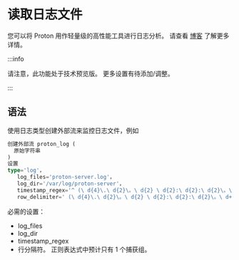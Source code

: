 # 读取日志文件

您可以将 Proton 用作轻量级的高性能工具进行日志分析。 请查看 [博客](https://www.timeplus.com/post/log-stream-analysis) 了解更多详情。

:::info

请注意，此功能处于技术预览版。 更多设置有待添加/调整。

:::

## 语法

使用日志类型创建外部流来监控日志文件，例如

```sql
创建外部流 proton_log (
  原始字符串
)
设置
type='log'，
   log_files='proton-server.log'，
   log_dir='/var/log/proton-server'，
   timestamp_regex='^ (\ d{4}\.\ d{2}\。\ d{2} \ d{2}:\ d{2}:\ d{2}\。\ d+) ',
   row_delimiter=' (\ d{4}\.\ d{2}\。\ d{2} \ d{2}:\ d{2}:\ d{2}\。\ d+)\ [\ d+\]\ {'
```

必需的设置：

- log_files
- log_dir
- timestamp_regex
- 行分隔符。 正则表达式中预计只有 1 个捕获组。
